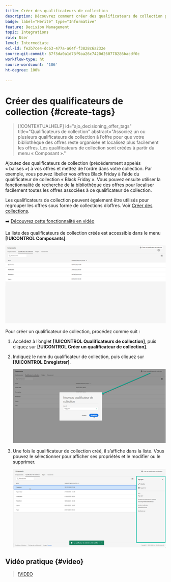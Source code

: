 ```yaml
---
title: Créer des qualificateurs de collection
description: Découvrez comment créer des qualificateurs de collection pour vos offres.
badge: label="Hérité" type="Informative"
feature: Decision Management
topic: Integrations
role: User
level: Intermediate
exl-id: fe2b7ce4-dc63-477a-a64f-f3828c6a232e
source-git-commit: 87f3da0a1d73f9aa26c7420d260778286bacdf0c
workflow-type: ht
source-wordcount: '186'
ht-degree: 100%

---
```


# Créer des qualificateurs de collection {#create-tags}

>[!CONTEXTUALHELP]
>id="ajo_decisioning_offer_tags"
>title="Qualificateurs de collection"
>abstract="Associez un ou plusieurs qualificateurs de collection à l’offre pour que votre bibliothèque des offres reste organisée et localisez plus facilement les offres. Les qualificateurs de collection sont créées à partir du menu « Composant »."

Ajoutez des qualificateurs de collection (précédemment appelés « balises ») à vos offres et mettez de l’ordre dans votre collection. Par exemple, vous pouvez libeller vos offres Black Friday à l’aide du qualificateur de collection « Black Friday ». Vous pouvez ensuite utiliser la fonctionnalité de recherche de la bibliothèque des offres pour localiser facilement toutes les offres associées à ce qualificateur de collection.

Les qualificateurs de collection peuvent également être utilisés pour regrouper les offres sous forme de collections d’offres. Voir [Créer des collections](../offer-library/creating-collections.md).

➡️ [Découvrez cette fonctionnalité en vidéo](#video)

La liste des qualificateurs de collection créés est accessible dans le menu **[!UICONTROL Composants]**.

![](../assets/tags_list.png)

Pour créer un qualificateur de collection, procédez comme suit :

1. Accédez à l’onglet **[!UICONTROL Qualificateurs de collection]**, puis cliquez sur **[!UICONTROL Créer un qualificateur de collection]**.

1. Indiquez le nom du qualificateur de collection, puis cliquez sur **[!UICONTROL Enregistrer]**.

   ![](../assets/tags_create.png)

1. Une fois le qualificateur de collection créé, il s’affiche dans la liste. Vous pouvez le sélectionner pour afficher ses propriétés et le modifier ou le supprimer.

   ![](../assets/tags_created.png)

## Vidéo pratique {#video}

>[!VIDEO](https://video.tv.adobe.com/v/329374?quality=12)
